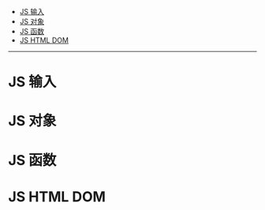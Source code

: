 <!--toc-->

- [JS 输入](#js-输入)
- [JS 对象](#js-对象)
- [JS 函数](#js-函数)
- [JS HTML DOM](#js-html-dom)

<!-- tocstop -->

----


# JS 输入

# JS 对象

# JS 函数

# JS HTML DOM
